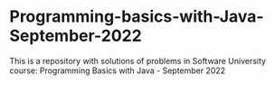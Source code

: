 # Programming-basics-with-Java-September-2022
This is a repository with solutions of problems in Software University course: Programming Basics with Java - September 2022
